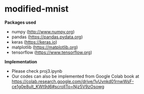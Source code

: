 # modified-mnist
**Packages used**
- numpy (http://www.numpy.org)
- pandas (https://pandas.pydata.org)
- keras (https://keras.io)
- matplotlib (https://matplotlib.org)
- tensorflow (https://www.tensorflow.org)

**Implementation**

- Please check proj3.ipynb
- Our codes can also be implemented from Google Colab book at https://colab.research.google.com/drive/1yUvnkd01rnwWsF-ce1g0e8ult_KWt9d6#scrollTo=Njz5V9zOsowg
